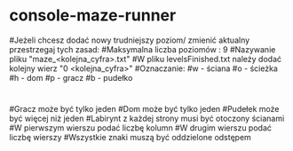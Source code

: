 # console-maze-runner
#Jeżeli chcesz dodać nowy trudniejszy poziom/ zmienić aktualny przestrzegaj tych zasad:
#Maksymalna liczba poziomów : 9
#Nazywanie pliku "maze_<kolejna_cyfra>.txt"
#W pliku levelsFinished.txt należy dodać kolejny wierz "0 <kolejna_cyfra>"
#Oznaczanie:
#w - ściana
#o - ścieżka
#h - dom
#p - gracz
#b - pudełko
#
#Gracz może być tylko jeden
#Dom może być tylko jeden
#Pudełek może być więcej niż jeden
#Labirynt z każdej strony musi być otoczony ścianami
#W pierwszym wierszu podać liczbę kolumn
#W drugim wierszu podać liczbę wierszy
#Wszystkie znaki muszą być oddzielone odstępem
